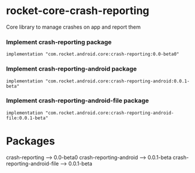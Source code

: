 # rocket-core-crash-reporting
Core library to manage crashes on app and report them

### Implement crash-reporting package
~~~
implementation "com.rocket.android.core:crash-reporting:0.0-beta0"
~~~

### Implement crash-reporting-android package
~~~
implementation "com.rocket.android.core:crash-reporting-android:0.0.1-beta"
~~~

### Implement crash-reporting-android-file package
~~~
implementation "com.rocket.android.core:crash-reporting-android-file:0.0.1-beta"
~~~

# Packages
crash-reporting --> 0.0-beta0
crash-reporting-android --> 0.0.1-beta
crash-reporting-android-file --> 0.0.1-beta
